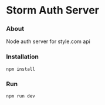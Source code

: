 # Storm Auth Server #

### About ###
Node auth server for style.com api

### Installation ###
```npm install```

### Run ###
```npm run dev```
